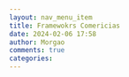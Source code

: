 ```yaml
---
layout: nav_menu_item
title: Framewokrs Comericias
date: 2024-02-06 17:58
author: Morgao
comments: true
categories: 
---
```


